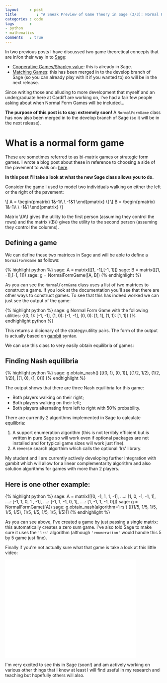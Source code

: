 ```yaml
---
layout     : post
title         : "A Sneak Preview of Game Theory in Sage (3/3): Normal Form Games"
categories : code
tags       :
- python
- mathematics
comments   : true
---
```


In two previous posts I have discussed two game theoretical concepts that are in/on their way in to [Sage](http://sagemath.org/):

- [Cooperative Games/Shapley value](http://vincent-knight.com/unpeudemath/code/2014/08/01/a-sneak-preview-of-game-theory-in-sage-1-of-3/): this is already in Sage.
- [Matching Games](http://vincent-knight.com/unpeudemath/code/2014/08/27/sneak-preview-of-game-theory-in-sage-2-of-3/): this has been merged in to the develop branch of Sage (so you can already play with it if you wanted to) so will be in the next release.

Since writing those and alluding to more development that myself and an undergraduate here at Cardiff are working on, I've had a fair few people asking about when Normal Form Games will be included...

**The purpose of this post is to say: extremely soon!** A `NormalFormGame` class has now also been merged in to the develop branch of Sage (so it will be in the next release).

# What is a normal form game

These are sometimes referred to as bi-matrix games or strategic form games.
I wrote a blog post about these in reference to choosing a side of the pavement to walk on: [here]({{site.baseurl}}/mathematics/2014/07/27/game-theory-and-pavement-etiquette/).

**In this post I'll take a look at what the new Sage class allows you to do.**

Consider the game I used to model two individuals walking on either the left or the right of the pavement:

\\[
A = \begin{pmatrix}
1&-1\\\ \\
-1&1
\end{pmatrix}
\\]
\\[
B = \begin{pmatrix}
1&-1\\\ \\
-1&1
\end{pmatrix}
\\]

Matrix \\(A\\) gives the utility to the first person (assuming they control the rows) and the matrix \\(B\\) gives the utility to the second person (assuming they control the columns).

## Defining a game

We can define these two matrices in Sage and will be able to define a `NormalFormGame` as follows:

{% highlight python %}
sage: A = matrix([[1, -1],[-1, 1]])
sage: B = matrix([[1, -1],[-1, 1]])
sage: g = NormalFormGame([A, B])
{% endhighlight %}

As you can see the `NormalFormGame` class uses a list of two matrices to construct a game.
If you look at the documentation you'll see that there are other ways to construct games.
To see that this has indeed worked we can just see the output of the game:

{% highlight python %}
sage: g
Normal Form Game with the following utilities: {(0, 1): [-1, -1], (1, 0): [-1, -1], (0, 0): [1, 1], (1, 1): [1, 1]}
{% endhighlight python %}

This returns a dicionary of the strategy:utility pairs.
The form of the output is actually based on [gambit](http://www.gambit-project.org/) syntax.

We can use this class to very easily obtain equilibria of games:

## Finding Nash equilibria

{% highlight python %}
sage: g.obtain_nash()
[[(0, 1), (0, 1)], [(1/2, 1/2), (1/2, 1/2)], [(1, 0), (1, 0)]]
{% endhighlight %}

The output shows that there are three Nash equilibria for this game:

- Both players walking on their right;
- Both players walking on their left;
- Both players alternating from left to right with 50% probability.

There are currently 2 algorithms implemented in Sage to calculate equilibria:

1. A support enumeration algorithm (this is not terribly efficient but is written in pure Sage so will work even if optional packages are not installed and for typical game sizes will work just fine).
2. A reverse search algorthim which calls the optional 'lrs' library.

My student and I are currently actively developing further integration with gambit which will allow for a linear complementarity algorithm and also solution algorithms for games with more than 2 players.

## Here is one other example:

{% highlight python %}
sage: A = matrix([[0, -1, 1, 1, -1],
....:             [1, 0, -1, -1, 1],
....:             [-1, 1, 0, 1 , -1],
....:             [-1, 1, -1, 0, 1],
....:             [1, -1, 1, -1, 0]])
sage: g = NormalFormGame([A])
sage: g.obtain_nash(algorithm='lrs')
[[(1/5, 1/5, 1/5, 1/5, 1/5), (1/5, 1/5, 1/5, 1/5, 1/5)]]
{% endhighlight %}

As you can see above, I've created a game by just passing a single matrix: this automatically creates a zero sum game.
I've also told Sage to make sure it uses the `'lrs'` algorithm (although `'enumeration'` would handle this 5 by 5 game just fine).

Finally if you're not actually sure what that game is take a look at this little video:

<iframe width="420" height="315" src="//www.youtube.com/embed/iapcKVn7DdY" frameborder="0" allowfullscreen></iframe>

I'm very excited to see this in Sage (soon!) and am actively working on various other things that I know at least I will find useful in my research and teaching but hopefully others will also.
